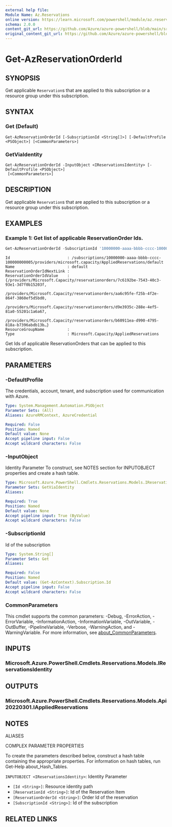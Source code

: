 ```yaml
---
external help file:
Module Name: Az.Reservations
online version: https://learn.microsoft.com/powershell/module/az.reservations/get-azreservationorderid
schema: 2.0.0
content_git_url: https://github.com/Azure/azure-powershell/blob/main/src/Reservations/help/Get-AzReservationOrderId.md
original_content_git_url: https://github.com/Azure/azure-powershell/blob/main/src/Reservations/help/Get-AzReservationOrderId.md
---
```


# Get-AzReservationOrderId

## SYNOPSIS
Get applicable `Reservation`s that are applied to this subscription or a resource group under this subscription.

## SYNTAX

### Get (Default)
```
Get-AzReservationOrderId [-SubscriptionId <String[]>] [-DefaultProfile <PSObject>] [<CommonParameters>]
```

### GetViaIdentity
```
Get-AzReservationOrderId -InputObject <IReservationsIdentity> [-DefaultProfile <PSObject>]
 [<CommonParameters>]
```

## DESCRIPTION
Get applicable `Reservation`s that are applied to this subscription or a resource group under this subscription.

## EXAMPLES

### Example 1: Get list of applicable ReservationOrder Ids.
```powershell
Get-AzReservationOrderId -SubscriptionId '10000000-aaaa-bbbb-cccc-100000000005'
```

```output
Id                         : /subscriptions/10000000-aaaa-bbbb-cccc-100000000005/providers/microsoft.capacity/AppliedReservations/default
Name                       : default
ReservationOrderIdNextLink :
ReservationOrderIdValue    : {/providers/Microsoft.Capacity/reservationorders/7c6192be-7543-40c3-93e1-3d7f0b15203f,
                             /providers/Microsoft.Capacity/reservationorders/aa6c95fe-f25b-4f2e-864f-3860ef5d5bd0,
                             /providers/Microsoft.Capacity/reservationorders/d9e3935c-288e-4ef5-81a0-55201c1a6a67,
                             /providers/Microsoft.Capacity/reservationorders/b60911ea-d990-4795-818a-b7396abdb13b…}
ResourceGroupName          :
Type                       : Microsoft.Capacity/AppliedReservations
```

Get Ids of applicable ReservationOrders that can be applied to this subscription.

## PARAMETERS

### -DefaultProfile
The credentials, account, tenant, and subscription used for communication with Azure.

```yaml
Type: System.Management.Automation.PSObject
Parameter Sets: (All)
Aliases: AzureRMContext, AzureCredential

Required: False
Position: Named
Default value: None
Accept pipeline input: False
Accept wildcard characters: False
```

### -InputObject
Identity Parameter
To construct, see NOTES section for INPUTOBJECT properties and create a hash table.

```yaml
Type: Microsoft.Azure.PowerShell.Cmdlets.Reservations.Models.IReservationsIdentity
Parameter Sets: GetViaIdentity
Aliases:

Required: True
Position: Named
Default value: None
Accept pipeline input: True (ByValue)
Accept wildcard characters: False
```

### -SubscriptionId
Id of the subscription

```yaml
Type: System.String[]
Parameter Sets: Get
Aliases:

Required: False
Position: Named
Default value: (Get-AzContext).Subscription.Id
Accept pipeline input: False
Accept wildcard characters: False
```

### CommonParameters
This cmdlet supports the common parameters: -Debug, -ErrorAction, -ErrorVariable, -InformationAction, -InformationVariable, -OutVariable, -OutBuffer, -PipelineVariable, -Verbose, -WarningAction, and -WarningVariable. For more information, see [about_CommonParameters](http://go.microsoft.com/fwlink/?LinkID=113216).

## INPUTS

### Microsoft.Azure.PowerShell.Cmdlets.Reservations.Models.IReservationsIdentity

## OUTPUTS

### Microsoft.Azure.PowerShell.Cmdlets.Reservations.Models.Api20220301.IAppliedReservations

## NOTES

ALIASES

COMPLEX PARAMETER PROPERTIES

To create the parameters described below, construct a hash table containing the appropriate properties. For information on hash tables, run Get-Help about_Hash_Tables.


`INPUTOBJECT <IReservationsIdentity>`: Identity Parameter
  - `[Id <String>]`: Resource identity path
  - `[ReservationId <String>]`: Id of the Reservation Item
  - `[ReservationOrderId <String>]`: Order Id of the reservation
  - `[SubscriptionId <String>]`: Id of the subscription

## RELATED LINKS

